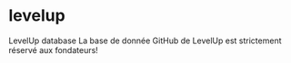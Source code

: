 # levelup
LevelUp database
La base de donnée GitHub de LevelUp est strictement réservé aux fondateurs!
